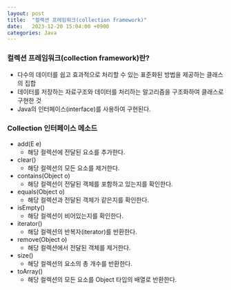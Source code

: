 ```yaml
---
layout: post
title:  "컬렉션 프레임워크(collection framework)"
date:   2023-12-20 15:04:00 +0900
categories: Java
---
```


### 컬렉션 프레임워크(collection framework)란?

- 다수의 데이터를 쉽고 효과적으로 처리할 수 있는 표준화된 방법을 제공하는 클래스의 집합
- 데이터를 저장하는 자료구조와 데이터를 처리하는 알고리즘을 구조화하여 클래스로 구현한 것
- Java의 인터페이스(interface)를 사용하여 구현된다.

### Collection 인터페이스 메소드

- add(E e)
    - 해당 컬렉션에 전달된 요소를 추가한다.
- clear()
    - 해당 컬렉션의 모든 요소를 제거한다.
- contains(Object o)
    - 해당 컬렉션이 전달된 객체를 포함하고 있는지를 확인한다.
- equals(Object o)
    - 해당 컬렉션과 전달된 객체가 같은지를 확인한다.
- isEmpty()
    - 해당 컬렉션이 비어있는지를 확인한다.
- iterator()
    - 해당 컬렉션의 반복자(iterator)를 반환한다.
- remove(Object o)
    - 해당 컬렉션에서 전달된 객체를 제거한다.
- size()
    - 해당 컬렉션의 요소의 총 개수를 반환한다.
- toArray()
    - 해당 컬렉션의 모든 요소를 Object 타입의 배열로 반환한다.
